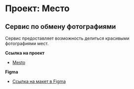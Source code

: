 # Проект: Место

## Сервис по обмену фотографиями

Сервис предоставляет возможность делиться красивыми фотографиями мест.

**Ссылка на проект**
* [Mesto](https://valentinvibe.github.io/mesto-project/)

**Figma**

* [Ссылка на макет в Figma](https://www.figma.com/file/2cn9N9jSkmxD84oJik7xL7/JavaScript.-Sprint-4?node-id=0%3A1)

